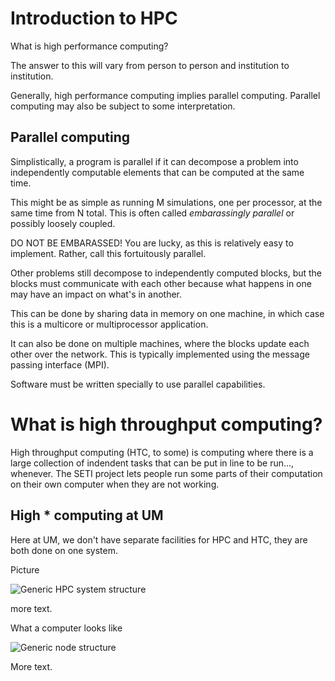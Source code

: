 # Introduction to HPC

What is high performance computing?

The answer to this will vary from person to person and institution to institution.

Generally, high performance computing implies parallel computing.  Parallel
computing may also be subject to some interpretation.

## Parallel computing

Simplistically, a program is parallel if it can decompose a problem into
independently computable elements that can be computed at the same time.

This might be as simple as running M simulations, one per processor, at
the same time from N total.  This is often called _embarassingly parallel_
or possibly loosely coupled.

DO NOT BE EMBARASSED!  You are lucky, as this is relatively easy to
implement.  Rather, call this fortuitously parallel.

Other problems still decompose to independently computed blocks, but
the blocks must communicate with each other because what happens in
one may have an impact on what's in another.

This can be done by sharing data in memory on one machine, in which
case this is a multicore or multiprocessor application.

It can also be done on multiple machines, where the blocks update
each other over the network.  This is typically implemented using
the message passing interface (MPI).

Software must be written specially to use parallel capabilities.

# What is high throughput computing?

High throughput computing (HTC, to some) is computing where there
is a large collection of indendent tasks that can be put in line
to be run..., whenever.  The SETI project lets people run some
parts of their computation on their own computer when they are not
working.

## High * computing at UM

Here at UM, we don't have separate facilities for HPC and HTC,
they are both done on one system.

Picture

![Generic HPC system structure](https://epcced.github.io/hpc-intro/fig/hpc_system_diagram.png)

more text.

What a computer looks like

![Generic node structure](https://epcced.github.io/hpc-intro/fig/node_diagram.png)

More text.
